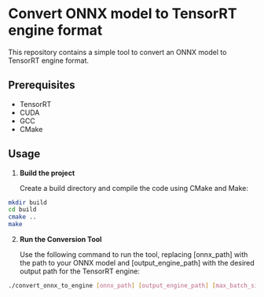 # Convert ONNX model to TensorRT engine format

This repository contains a simple tool to convert an ONNX model to TensorRT engine format.

## Prerequisites
* TensorRT
* CUDA
* GCC
* CMake

## Usage
1. **Build the project** 

    Create a build directory and compile the code using CMake and Make:

```bash
mkdir build
cd build
cmake ..
make
```

2. **Run the Conversion Tool**

    Use the following command to run the tool, replacing [onnx_path] with the path to your ONNX model and [output_engine_path] with the desired output path for the TensorRT engine:

```bash
./convert_onnx_to_engine [onnx_path] [output_engine_path] [max_batch_size]
```